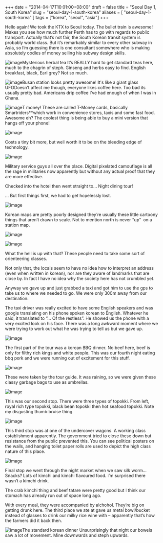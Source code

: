 +++
date = "2014-04-17T10:01:00+08:00"
draft = false
title = "Seoul Day 1, South Korea"
slug = "seoul-day-1-south-korea"
aliases = [
	"seoul-day-1-south-korea"
]
tags = ["korea", "seoul", "asia"]
+++

Hello again! We took the KTX to Seoul today. The bullet train is awesome! Makes you see how much further Perth has to go with regards to public transport. Actually that’s not fair, the South Korean transit system is probably world class. But it’s remarkably similar to every other subway in Asia, so I’m guessing there is one consultant somewhere who is making absolutely oodles of money selling his subway design skills.

![image](/travel-blog/images/2014/04/wpid-wp-1397957692479.jpg)Mysterious herbal tea It’s REALLY hard to get standard teas here, much to the chagrin of steph. Ginseng and herbs easy to find. English breakfast, black, Earl grey? Not so much.

![image](/travel-blog/images/2014/04/wpid-wp-1397959346038.jpg)Busan station looks pretty awesome! It's like a giant glass UFODoesn’t affect me though, everyone likes coffee here. Too bad its usually pretty bad. Americans drip coffee I’ve had enough of when I was in Ghana.

![image](/travel-blog/images/2014/04/wpid-wp-1397957949683.jpg)T money! These are called T-Money cards, basically Smartriders**which work in convenience stores, taxis and some fast food. Awesome eh? The coolest thing is being able to buy a mini version that hangs off your phone!


![image](/travel-blog/images/2014/04/wpid-wp-1397961737901.jpeg)

Costs a tiny bit more, but well worth it to be on the bleeding edge of technology.


![image](/travel-blog/images/2014/04/wpid-wp-1397958053684.jpg)

Military service guys all over the place. Digital pixelated camouflage is all the rage in militaries now apparently but without any actual proof that they are more effective.

Checked into the hotel then went straight to… Night dining tour!

… But first things first, we had to get hopelessly lost.


![image](/travel-blog/images/2014/04/wpid-wp-1397959480873.jpg)

Korean maps are pretty poorly designed they’re usually these little cartoony things that aren’t drawn to scale. Not to mention north is never “up”  on a station map.


![image](/travel-blog/images/2014/04/wpid-wp-1397959550985.jpg)


![image](/travel-blog/images/2014/04/wpid-wp-1397959558329.jpg)

What the hell is up with that? These people need to take some sort of orienteering classes.

Not only that, the locals seem to have no idea how to interpret an address (even when written in korean), nor are they aware of landmarks that are close by. In fact I have no idea why the society here has not crumbled yet.

Anyway we gave up and just grabbed a taxi and got him to use the gps to take us to where we needed to go. We were only 300m away from our destination.

The taxi driver was really excited to have some English speakers and was google translating on his phone spoken korean to English. Whatever he said, it translated to “… Of the restless”. He showed us the phone with a very excited look on his face. There was a long awkward moment where we were trying to work out what he was trying to tell us but we gave up.


![image](/travel-blog/images/2014/04/wpid-wp-1397959876528.jpg)

The first part of the tour was a korean BBQ dinner. No beef here, beef is only for filthy rich kings and white people. This was our fourth night eating bbq pork and we were running out of excitement for this stuff.


![image](/travel-blog/images/2014/04/wpid-wp-1397959922742.jpg)

These were taken by the tour guide. It was raining, so we were given these classy garbage bags to use as umbrellas.


![image](/travel-blog/images/2014/04/wpid-wp-1397959887593.jpg)

This was our second stop. There were three types of topokki. From left, royal rich type topokki, black bean topokki then hot seafood topokki. Note my disgusting thumb bruise thing.


![image](/travel-blog/images/2014/04/wpid-wp-1397959908367.jpg)

This third stop was at one of the undercover wagons. A working class establishment apparently. The government tried to close these down but resistance from the public prevented this. You can see political posters on the walls, and hanging toilet paper rolls are used to depict the high class nature of this place.

![image](/travel-blog/images/2014/04/wpid-wp-1397959940595.jpg)

Final stop we went through the night market when we saw silk worm… Snacks? Lots of kimchi and kimchi flavoured food. I’m surprised there wasn’t a kimchi drink.

The crab kimchi thing and beef tatare were pretty good but I think our stomach has already run out of space long ago.

With every meal, they were accompanied by alchohol. They’re big on getting drunk here. The third place we ate at gave us metal bowl/bucket instead of glasses to drink our milky rice wine with – apparently that’s how the farmers did it back then.

![image](/travel-blog/images/2014/04/wpid-wp-1397962327209.jpg)The standard korean dinner Unsurprisingly that night our bowels saw a lot of movement. Mine downwards and steph upwards.
